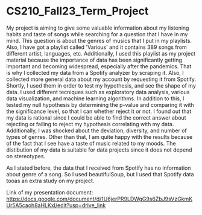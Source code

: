 # CS210_Fall23_Term_Project

My project is aiming to give some valuable information about my listening habits and taste of songs while searching for a question that I have in my mind. This question is about the genres of musics that I put in my playlists. Also, I have got a playlist called 'Various' and it contains 389 songs from different artist, languages, etc. Additionally, I used this playlist as my project material because the importance of data has been significantly getting important and becoming widespread, especially after the pandemics. That is why I collected my data from a Spotify analyzer by scraping it. Also, I collected more general data about my account by requesting it from Spotify. Shortly, I used them in order to test my hypothesis, and see the shape of my data. I used different tecniques such as exploratory data analysis, various data visualization, and machine learning algorithms. In addition to this, I tested my null hypothesis by determining the p-value and comparing it with the significance level, so that I can whether reject it or not. I found out that my data is rational since I could be able to find the correct answer about rejecting or failing to reject my hypothesis correlating with my data. Additionally, I was shocked about the deviation, diversity, and number of types of genres. Other than that, I am quite happy with the results because of the fact that I see have a taste of music related to my moods. The distibution of my data is suitable for data projects since it does not depend on stereotypes.

As I stated before, the data that I received from Spotify has no information about genre of a song. So I used beautifulSoup, but I used that Spotify data tooas an extra study on my project.

Link of my presentation document: https://docs.google.com/document/d/1U6jerPR9LDWgG9s6ZbJ9sVzGkmKUr5A5caoh8aHLKxI/edit?usp=drive_link



